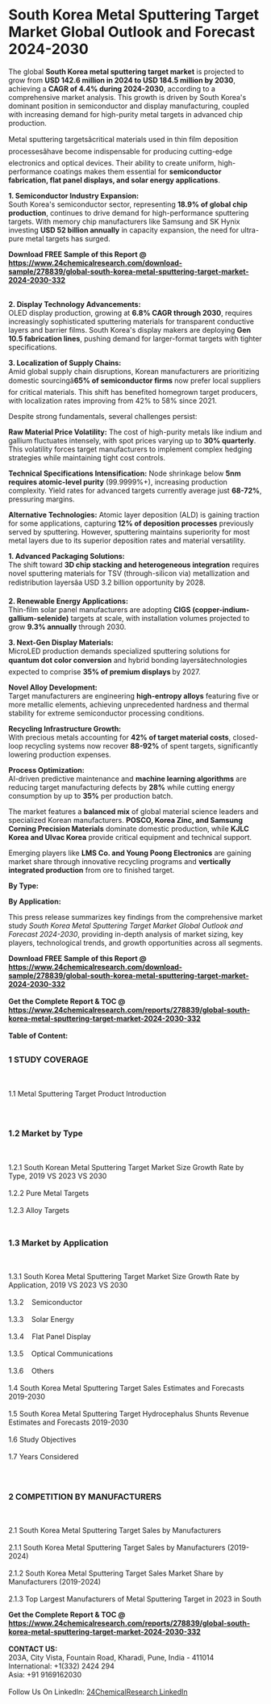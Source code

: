 <h1>South Korea Metal Sputtering Target  Market Global Outlook and Forecast 2024-2030</h1><p>The global <strong>South Korea metal sputtering target market</strong> is projected to grow from <strong>USD 142.6 million in 2024 to USD 184.5 million by 2030</strong>, achieving a <strong>CAGR of 4.4% during 2024-2030</strong>, according to a comprehensive market analysis. This growth is driven by South Korea's dominant position in semiconductor and display manufacturing, coupled with increasing demand for high-purity metal targets in advanced chip production.</p><p>Metal sputtering targetsâcritical materials used in thin film deposition processesâhave become indispensable for producing cutting-edge electronics and optical devices. Their ability to create uniform, high-performance coatings makes them essential for <strong>semiconductor fabrication, flat panel displays, and solar energy applications</strong>.</p><p><strong>1. Semiconductor Industry Expansion:</strong><br>
South Korea's semiconductor sector, representing <strong>18.9% of global chip production</strong>, continues to drive demand for high-performance sputtering targets. With memory chip manufacturers like Samsung and SK Hynix investing <strong>USD 52 billion annually</strong> in capacity expansion, the need for ultra-pure metal targets has surged.</p><div><b>Download FREE Sample of this Report @ 
            <a href="https://www.24chemicalresearch.com/download-sample/278839/global-south-korea-metal-sputtering-target-market-2024-2030-332">
            https://www.24chemicalresearch.com/download-sample/278839/global-south-korea-metal-sputtering-target-market-2024-2030-332</a></b></div><br><p><strong>2. Display Technology Advancements:</strong><br>
OLED display production, growing at <strong>6.8% CAGR through 2030</strong>, requires increasingly sophisticated sputtering materials for transparent conductive layers and barrier films. South Korea's display makers are deploying <strong>Gen 10.5 fabrication lines</strong>, pushing demand for larger-format targets with tighter specifications.</p><p><strong>3. Localization of Supply Chains:</strong><br>
Amid global supply chain disruptions, Korean manufacturers are prioritizing domestic sourcingâ<strong>65% of semiconductor firms</strong> now prefer local suppliers for critical materials. This shift has benefited homegrown target producers, with localization rates improving from 42% to 58% since 2021.</p><p>Despite strong fundamentals, several challenges persist:</p><p><strong>Raw Material Price Volatility:</strong> The cost of high-purity metals like indium and gallium fluctuates intensely, with spot prices varying up to <strong>30% quarterly</strong>. This volatility forces target manufacturers to implement complex hedging strategies while maintaining tight cost controls.</p><p><strong>Technical Specifications Intensification:</strong> Node shrinkage below <strong>5nm requires atomic-level purity</strong> (99.9999%+), increasing production complexity. Yield rates for advanced targets currently average just <strong>68-72%</strong>, pressuring margins.</p><p><strong>Alternative Technologies:</strong> Atomic layer deposition (ALD) is gaining traction for some applications, capturing <strong>12% of deposition processes</strong> previously served by sputtering. However, sputtering maintains superiority for most metal layers due to its superior deposition rates and material versatility.</p><p><strong>1. Advanced Packaging Solutions:</strong><br>
The shift toward <strong>3D chip stacking and heterogeneous integration</strong> requires novel sputtering materials for TSV (through-silicon via) metallization and redistribution layersâa USD 3.2 billion opportunity by 2028.</p><p><strong>2. Renewable Energy Applications:</strong><br>
Thin-film solar panel manufacturers are adopting <strong>CIGS (copper-indium-gallium-selenide)</strong> targets at scale, with installation volumes projected to grow <strong>9.3% annually</strong> through 2030.</p><p><strong>3. Next-Gen Display Materials:</strong><br>
MicroLED production demands specialized sputtering solutions for <strong>quantum dot color conversion</strong> and hybrid bonding layersâtechnologies expected to comprise <strong>35% of premium displays </strong>by 2027.</p><p><strong>Novel Alloy Development:</strong><br>
    Target manufacturers are engineering <strong>high-entropy alloys</strong> featuring five or more metallic elements, achieving unprecedented hardness and thermal stability for extreme semiconductor processing conditions.</p><p><strong>Recycling Infrastructure Growth:</strong><br>
    With precious metals accounting for <strong>42% of target material costs</strong>, closed-loop recycling systems now recover <strong>88-92%</strong> of spent targets, significantly lowering production expenses.</p><p><strong>Process Optimization:</strong><br>
    AI-driven predictive maintenance and <strong>machine learning algorithms</strong> are reducing target manufacturing defects by <strong>28%</strong> while cutting energy consumption by up to <strong>35%</strong> per production batch.</p><p>The market features a <strong>balanced mix</strong> of global material science leaders and specialized Korean manufacturers. <strong>POSCO, Korea Zinc, and Samsung Corning Precision Materials</strong> dominate domestic production, while <strong>KJLC Korea and Ulvac Korea</strong> provide critical equipment and technical support.</p><p>Emerging players like <strong>LMS Co. and Young Poong Electronics</strong> are gaining market share through innovative recycling programs and <strong>vertically integrated production</strong> from ore to finished target.</p><p><strong>By Type:</strong></p><p><strong>By Application:</strong></p><p>This press release summarizes key findings from the comprehensive market study <em>South Korea Metal Sputtering Target Market Global Outlook and Forecast 2024-2030</em>, providing in-depth analysis of market sizing, key players, technological trends, and growth opportunities across all segments.</p><div><b>Download FREE Sample of this Report @ 
            <a href="https://www.24chemicalresearch.com/download-sample/278839/global-south-korea-metal-sputtering-target-market-2024-2030-332">
            https://www.24chemicalresearch.com/download-sample/278839/global-south-korea-metal-sputtering-target-market-2024-2030-332</a></b></div><br><div><b>Get the Complete Report & TOC @ 
            <a href="https://www.24chemicalresearch.com/reports/278839/global-south-korea-metal-sputtering-target-market-2024-2030-332">
            https://www.24chemicalresearch.com/reports/278839/global-south-korea-metal-sputtering-target-market-2024-2030-332</a></b></div><br>
            <b>Table of Content:</b><p><h2><span style="font-size:16px"><strong>1 STUDY COVERAGE</strong></span></h2><br />
<p>1.1 Metal Sputtering Target  Product Introduction</p><br />
<h2><span style="font-size:16px"><strong>1.2 Market by Type</strong></span></h2><br />
<p>1.2.1 South Korean Metal Sputtering Target  Market Size Growth Rate by Type, 2019 VS 2023 VS 2030<br /><br />
1.2.2 Pure Metal Targets&nbsp;&nbsp; &nbsp;<br /><br />
1.2.3 Alloy Targets<br /><br />
<h2><span style="font-size:16px"><strong>1.3 Market by Application</strong></span></h2><br />
<p>1.3.1 South Korea Metal Sputtering Target  Market Size Growth Rate by Application, 2019 VS 2023 VS 2030<br /><br />
1.3.2&nbsp;&nbsp; &nbsp;Semiconductor<br /><br />
1.3.3&nbsp;&nbsp; &nbsp;Solar Energy<br /><br />
1.3.4&nbsp;&nbsp; &nbsp;Flat Panel Display<br /><br />
1.3.5&nbsp;&nbsp; &nbsp;Optical Communications<br /><br />
1.3.6&nbsp;&nbsp; &nbsp;Others<br /><br />
1.4 South Korea Metal Sputtering Target  Sales Estimates and Forecasts 2019-2030<br /><br />
1.5 South Korea Metal Sputtering Target  Hydrocephalus Shunts Revenue Estimates and Forecasts 2019-2030<br /><br />
1.6 Study Objectives<br /><br />
1.7 Years Considered</p><br />
<h2><span style="font-size:16px"><strong>2 COMPETITION BY MANUFACTURERS</strong></span></h2><br />
<p>2.1 South Korea Metal Sputtering Target  Sales by Manufacturers<br /><br />
2.1.1 South Korea Metal Sputtering Target  Sales by Manufacturers (2019-2024)<br /><br />
2.1.2 South Korea Metal Sputtering Target  Sales Market Share by Manufacturers (2019-2024)<br /><br />
2.1.3 Top Largest Manufacturers of Metal Sputtering Target  in 2023 in South </p><div><b>Get the Complete Report & TOC @ 
            <a href="https://www.24chemicalresearch.com/reports/278839/global-south-korea-metal-sputtering-target-market-2024-2030-332">
            https://www.24chemicalresearch.com/reports/278839/global-south-korea-metal-sputtering-target-market-2024-2030-332</a></b></div><br><b>CONTACT US:</b><br>
            203A, City Vista, Fountain Road, Kharadi, Pune, India - 411014<br>
            International: +1(332) 2424 294<br>
            Asia: +91 9169162030 <br><br>
            Follow Us On LinkedIn: <a href="https://www.linkedin.com/company/24chemicalresearch/">24ChemicalResearch LinkedIn</a>